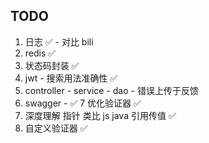 ## TODO
1. 日志 ✅ - 对比  bili
2. redis ✅ 
3. 状态码封装 ✅ 
4. jwt - 搜索用法准确性 ✅ 
5. controller - service - dao - 错误上传于反馈
6. swagger - ✅ 
7 优化验证器 ✅ 
8. 深度理解 指针  类比 js java 引用传值 ✅ 
9. 自定义验证器 ✅